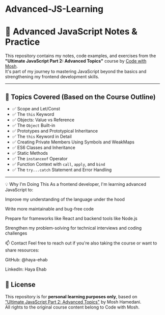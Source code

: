 # Advanced-JS-Learning

# 🚀 Advanced JavaScript Notes & Practice 
This repository contains my notes, code examples, and exercises from the **"Ultimate JavaScript Part 2: Advanced Topics"** course by [Code with Mosh](https://codewithmosh.com/).  
It's part of my journey to mastering JavaScript beyond the basics and strengthening my frontend development skills.

---

## 🧠 Topics Covered (Based on the Course Outline)

- ✅ Scope and Let/Const
- ✅ The `this` Keyword
- ✅ Objects: Value vs Reference
- ✅ The `Object` Built-in
- ✅ Prototypes and Prototypical Inheritance
- ✅ The `this` Keyword in Detail
- ✅ Creating Private Members Using Symbols and WeakMaps
- ✅ ES6 Classes and Inheritance
- ✅ Static Methods
- ✅ The `instanceof` Operator
- ✅ Function Context with `call`, `apply`, and `bind`
- ✅ The `try...catch` Statement and Error Handling

---

💡 Why I'm Doing This
As a frontend developer, I'm learning advanced JavaScript to:

Improve my understanding of the language under the hood

Write more maintainable and bug-free code

Prepare for frameworks like React and backend tools like Node.js

Strengthen my problem-solving for technical interviews and coding challenges

📫 Contact
Feel free to reach out if you're also taking the course or want to share resources:

GitHub: @haya-ehab

LinkedIn: Haya Ehab


## 📜 License

This repository is for **personal learning purposes only**, based on  
["Ultimate JavaScript Part 2: Advanced Topics"](https://codewithmosh.com) by Mosh Hamedani.  
All rights to the original course content belong to Code with Mosh.
